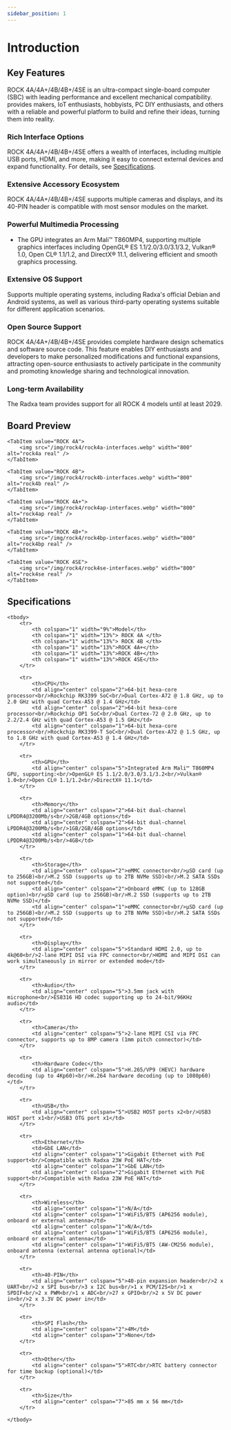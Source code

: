 ```yaml
---
sidebar_position: 1
---
```


# Introduction

## Key Features

ROCK 4A/4A+/4B/4B+/4SE is an ultra-compact single-board computer (SBC) with leading performance and excellent mechanical compatibility. provides makers, IoT enthusiasts, hobbyists, PC DIY enthusiasts, and others with a reliable and powerful platform to build and refine their ideas, turning them into reality.

### Rich Interface Options

ROCK 4A/4A+/4B/4B+/4SE offers a wealth of interfaces, including multiple USB ports, HDMI, and more, making it easy to connect external devices and expand functionality. For details, see [Specifications](#specifications).

### Extensive Accessory Ecosystem

ROCK 4A/4A+/4B/4B+/4SE supports multiple cameras and displays, and its 40-PIN header is compatible with most sensor modules on the market.

### Powerful Multimedia Processing

- The GPU integrates an Arm Mali™ T860MP4, supporting multiple graphics interfaces including OpenGL® ES 1.1/2.0/3.0/3.1/3.2, Vulkan® 1.0, Open CL® 1.1/1.2, and DirectX® 11.1, delivering efficient and smooth graphics processing.

### Extensive OS Support

Supports multiple operating systems, including Radxa's official Debian and Android systems, as well as various third-party operating systems suitable for different application scenarios.

### Open Source Support

ROCK 4A/4A+/4B/4B+/4SE provides complete hardware design schematics and software source code. This feature enables DIY enthusiasts and developers to make personalized modifications and functional expansions, attracting open-source enthusiasts to actively participate in the community and promoting knowledge sharing and technological innovation.

### Long-term Availability

The Radxa team provides support for all ROCK 4 models until at least 2029.

## Board Preview

<Tabs queryString="model">

    <TabItem value="ROCK 4A">
        <img src="/img/rock4/rock4a-interfaces.webp" width="800" alt="rock4a real" />
    </TabItem>

    <TabItem value="ROCK 4B">
        <img src="/img/rock4/rock4b-interfaces.webp" width="800" alt="rock4b real" />
    </TabItem>

    <TabItem value="ROCK 4A+">
        <img src="/img/rock4/rock4ap-interfaces.webp" width="800" alt="rock4ap real" />
    </TabItem>

    <TabItem value="ROCK 4B+">
        <img src="/img/rock4/rock4bp-interfaces.webp" width="800" alt="rock4bp real" />
    </TabItem>

    <TabItem value="ROCK 4SE">
        <img src="/img/rock4/rock4se-interfaces.webp" width="800" alt="rock4se real" />
    </TabItem>

</Tabs>

## Specifications

<table class="wikitable">

    <tbody>
        <tr>
            <th colspan="1" width="9%">Model</th>
            <th colspan="1" width="13%"> ROCK 4A </th>
            <th colspan="1" width="13%"> ROCK 4B </th>
            <th colspan="1" width="13%">ROCK 4A+</th>
            <th colspan="1" width="13%">ROCK 4B+</th>
            <th colspan="1" width="13%">ROCK 4SE</th>
        </tr>

        <tr>
            <th>CPU</th>
            <td align="center" colspan="2">64-bit hexa-core processor<br/>Rockchip RK3399 SoC<br/>Dual Cortex-A72 @ 1.8 GHz, up to 2.0 GHz with quad Cortex-A53 @ 1.4 GHz</td>
            <td align="center" colspan="2">64-bit hexa-core processor<br/>Rockchip OP1 SoC<br/>Dual Cortex-72 @ 2.0 GHz, up to 2.2/2.4 GHz with quad Cortex-A53 @ 1.5 GHz</td>
            <td align="center" colspan="1">64-bit hexa-core processor<br/>Rockchip RK3399-T SoC<br/>Dual Cortex-A72 @ 1.5 GHz, up to 1.8 GHz with quad Cortex-A53 @ 1.4 GHz</td>
        </tr>

        <tr>
            <th>GPU</th>
            <td align="center" colspan="5">Integrated Arm Mali™ T860MP4 GPU, supporting:<br/>OpenGL® ES 1.1/2.0/3.0/3.1/3.2<br/>Vulkan® 1.0<br/>Open CL® 1.1/1.2<br/>DirectX® 11.1</td>
        </tr>

        <tr>
            <th>Memory</th>
            <td align="center" colspan="2">64-bit dual-channel LPDDR4@3200Mb/s<br/>2GB/4GB options</td>
            <td align="center" colspan="2">64-bit dual-channel LPDDR4@3200Mb/s<br/>1GB/2GB/4GB options</td>
            <td align="center" colspan="1">64-bit dual-channel LPDDR4@3200Mb/s<br/>4GB</td>
        </tr>

        <tr>
            <th>Storage</th>
            <td align="center" colspan="2">eMMC connector<br/>μSD card (up to 256GB)<br/>M.2 SSD (supports up to 2TB NVMe SSD)<br/>M.2 SATA SSDs not supported</td>
            <td align="center" colspan="2">Onboard eMMC (up to 128GB option)<br/>μSD card (up to 256GB)<br/>M.2 SSD (supports up to 2TB NVMe SSD)</td>
            <td align="center" colspan="1">eMMC connector<br/>μSD card (up to 256GB)<br/>M.2 SSD (supports up to 2TB NVMe SSD)<br/>M.2 SATA SSDs not supported</td>
        </tr>

        <tr>
            <th>Display</th>
            <td align="center" colspan="5">Standard HDMI 2.0, up to 4k@60<br/>2-lane MIPI DSI via FPC connector<br/>HDMI and MIPI DSI can work simultaneously in mirror or extended mode</td>
        </tr>

        <tr>
            <th>Audio</th>
            <td align="center" colspan="5">3.5mm jack with microphone<br/>ES8316 HD codec supporting up to 24-bit/96KHz audio</td>
        </tr>

        <tr>
            <th>Camera</th>
            <td align="center" colspan="5">2-lane MIPI CSI via FPC connector, supports up to 8MP camera (1mm pitch connector)</td>
        </tr>

        <tr>
            <th>Hardware Codec</th>
            <td align="center" colspan="5">H.265/VP9 (HEVC) hardware decoding (up to 4Kp60)<br/>H.264 hardware decoding (up to 1080p60)</td>
        </tr>

        <tr>
            <th>USB</th>
            <td align="center" colspan="5">USB2 HOST ports x2<br/>USB3 HOST port x1<br/>USB3 OTG port x1</td>
        </tr>

        <tr>
            <th>Ethernet</th>
            <td>GbE LAN</td>
            <td align="center" colspan="1">Gigabit Ethernet with PoE support<br/>Compatible with Radxa 23W PoE HAT</td>
            <td align="center" colspan="1">GbE LAN</td>
            <td align="center" colspan="2">Gigabit Ethernet with PoE support<br/>Compatible with Radxa 23W PoE HAT</td>
        </tr>

        <tr>
            <th>Wireless</th>
            <td align="center" colspan="1">N/A</td>
            <td align="center" colspan="1">WiFi5/BT5 (AP6256 module), onboard or external antenna</td>
            <td align="center" colspan="1">N/A</td>
            <td align="center" colspan="1">WiFi5/BT5 (AP6256 module), onboard or external antenna</td>
            <td align="center" colspan="1">WiFi5/BT5 (AW-CM256 module), onboard antenna (external antenna optional)</td>
        </tr>

        <tr>
            <th>40-PIN</th>
            <td align="center" colspan="5">40-pin expansion header<br/>2 x UART<br/>2 x SPI bus<br/>3 x I2C bus<br/>1 x PCM/I2S<br/>1 x SPDIF<br/>2 x PWM<br/>1 x ADC<br/>27 x GPIO<br/>2 x 5V DC power in<br/>2 x 3.3V DC power in</td>
        </tr>

        <tr>
            <th>SPI Flash</th>
            <td align="center" colspan="2">4M</td>
            <td align="center" colspan="3">None</td>
        </tr>

        <tr>
            <th>Other</th>
            <td align="center" colspan="5">RTC<br/>RTC battery connector for time backup (optional)</td>
        </tr>

        <tr>
            <th>Size</th>
            <td align="center" colspan="7">85 mm x 56 mm</td>
        </tr>

    </tbody>

</table>
